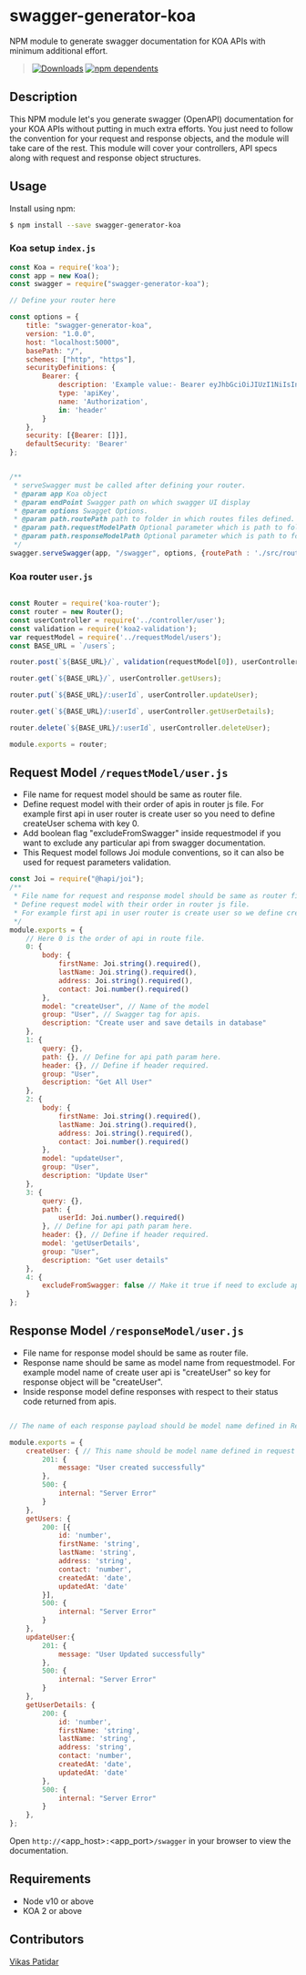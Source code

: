 # swagger-generator-koa

NPM module to generate swagger documentation for KOA APIs with minimum additional effort.

>[![Downloads](https://badgen.net/npm/dt/swagger-generator-koa)](https://www.npmjs.com/package/swagger-generator-koa) [![npm dependents](https://badgen.net/npm/dependents/swagger-generator-koa)](https://www.npmjs.com/package/swagger-generator-koa?activeTab=dependents)

## Description
This NPM module let's you generate swagger (OpenAPI) documentation for your KOA APIs without putting in much extra efforts. You just need to follow the convention for your request and response objects, and the module will take care of the rest. This module will cover your controllers, API specs along with request and response object structures.


## Usage ##

Install using npm:

```bash
$ npm install --save swagger-generator-koa
```

### Koa setup `index.js` ###

```javascript
const Koa = require('koa');
const app = new Koa();
const swagger = require("swagger-generator-koa");

// Define your router here

const options = {
	title: "swagger-generator-koa",
	version: "1.0.0",
	host: "localhost:5000",
	basePath: "/",
	schemes: ["http", "https"],
	securityDefinitions: {
		Bearer: {
			description: 'Example value:- Bearer eyJhbGciOiJIUzI1NiIsInR5cCI6IkpXVCJ9.eyJpZCI6IjU5MmQwMGJhNTJjYjJjM',
			type: 'apiKey',
			name: 'Authorization',
			in: 'header'
		}
	},
	security: [{Bearer: []}],
	defaultSecurity: 'Bearer'
};


/**
 * serveSwagger must be called after defining your router.
 * @param app Koa object
 * @param endPoint Swagger path on which swagger UI display
 * @param options Swagget Options.
 * @param path.routePath path to folder in which routes files defined.
 * @param path.requestModelPath Optional parameter which is path to folder in which requestModel defined, if not given request params will not display on swagger documentation.
 * @param path.responseModelPath Optional parameter which is path to folder in which responseModel defined, if not given response objects will not display on swagger documentation.
 */
swagger.serveSwagger(app, "/swagger", options, {routePath : './src/routes/', requestModelPath: './src/requestModel', responseModelPath: './src/responseModel'});

```

### Koa router `user.js` ###

```javascript

const Router = require('koa-router');
const router = new Router();
const userController = require('../controller/user');
const validation = require('koa2-validation');
var requestModel = require('../requestModel/users');
const BASE_URL = `/users`;

router.post(`${BASE_URL}/`, validation(requestModel[0]), userController.createUser);

router.get(`${BASE_URL}/`, userController.getUsers);

router.put(`${BASE_URL}/:userId`, userController.updateUser);

router.get(`${BASE_URL}/:userId`, userController.getUserDetails);

router.delete(`${BASE_URL}/:userId`, userController.deleteUser);

module.exports = router;

```

## Request Model `/requestModel/user.js`
  - File name for request model should be same as router file.
  - Define request model with their order of apis in router js file. For example first api in user router is create user so you need to define createUser schema with key 0.
  - Add boolean flag "excludeFromSwagger" inside requestmodel if you want to exclude any particular api from swagger documentation.
  - This Request model follows Joi module conventions, so it can also be used for request parameters validation.

```javascript
const Joi = require("@hapi/joi");
/**
 * File name for request and response model should be same as router file.
 * Define request model with their order in router js file.
 * For example first api in user router is create user so we define createUser schema with key 0.
 */
module.exports = {
    // Here 0 is the order of api in route file.
    0: {
        body: {
            firstName: Joi.string().required(),
            lastName: Joi.string().required(),
            address: Joi.string().required(),
            contact: Joi.number().required()
        },
        model: "createUser", // Name of the model
        group: "User", // Swagger tag for apis.
        description: "Create user and save details in database"
    },
    1: {
        query: {},
        path: {}, // Define for api path param here.
        header: {}, // Define if header required.
        group: "User",
        description: "Get All User"
    },
    2: {
        body: {
            firstName: Joi.string().required(),
            lastName: Joi.string().required(),
            address: Joi.string().required(),
            contact: Joi.number().required()
        },
        model: "updateUser",
        group: "User",
        description: "Update User"
    },
    3: {
        query: {},
        path: {
            userId: Joi.number().required()
        }, // Define for api path param here.
        header: {}, // Define if header required.
        model: 'getUserDetails',
        group: "User",
        description: "Get user details"
    },
    4: {
        excludeFromSwagger: false // Make it true if need to exclude apis from swagger.
    }
};
```

## Response Model `/responseModel/user.js`

 - File name for response model should be same as router file.
 - Response name should be same as model name from requestmodel. For example model name of create user api is "createUser" so key for response object will be "createUser".
 - Inside response model define responses with respect to their status code returned from apis.

```javascript

// The name of each response payload should be model name defined in Request model schema.

module.exports = {
    createUser: { // This name should be model name defined in request model.
        201: {
            message: "User created successfully"
        },
        500: {
            internal: "Server Error"
        }
    },
    getUsers: {
        200: [{
            id: 'number',
            firstName: 'string',
            lastName: 'string',
            address: 'string',
            contact: 'number',
            createdAt: 'date',
            updatedAt: 'date'
        }],
        500: {
            internal: "Server Error"
        }
    },
    updateUser:{
        201: {
            message: "User Updated successfully"
        },
        500: {
            internal: "Server Error"
        }
    },
    getUserDetails: {
        200: {
            id: 'number',
            firstName: 'string',
            lastName: 'string',
            address: 'string',
            contact: 'number',
            createdAt: 'date',
            updatedAt: 'date'
        },
        500: {
            internal: "Server Error"
        }
    },
};
```

Open `http://`<app_host>`:`<app_port>`/swagger` in your browser to view the documentation.

## Requirements

- Node v10 or above
- KOA 2 or above

## Contributors

[Vikas Patidar](https://www.linkedin.com/in/vikas-patidar-0106/)
